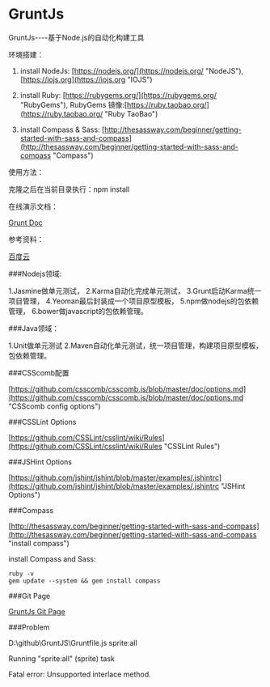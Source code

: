 GruntJs
=======

GruntJs----基于Node.js的自动化构建工具


环境搭建：

1. install NodeJs: [https://nodejs.org/](https://nodejs.org/ "NodeJS"), [https://iojs.org](https://iojs.org "IOJS")

2. install Ruby: [https://rubygems.org/](https://rubygems.org/ "RubyGems"), RubyGems 镜像:[https://ruby.taobao.org/](https://ruby.taobao.org/ "Ruby TaoBao")

3. install Compass & Sass: [http://thesassway.com/beginner/getting-started-with-sass-and-compass](http://thesassway.com/beginner/getting-started-with-sass-and-compass "Compass")


使用方法：

克隆之后在当前目录执行：npm install


在线演示文档：

[Grunt Doc](http://wkylin.github.io/assets/gruntjs/gruntjs.html "grunt doc")

参考资料：

[百度云](http://pan.baidu.com/s/1jGLqUiE "Grunt zip")


###Nodejs领域: 

1.Jasmine做单元测试，
2.Karma自动化完成单元测试，
3.Grunt启动Karma统一项目管理，
4.Yeoman最后封装成一个项目原型模板，
5.npm做nodejs的包依赖管理，
6.bower做javascript的包依赖管理。
    
###Java领域：

1.Unit做单元测试
2.Maven自动化单元测试，统一项目管理，构建项目原型模板，包依赖管理。


###CSScomb配置

[https://github.com/csscomb/csscomb.js/blob/master/doc/options.md](https://github.com/csscomb/csscomb.js/blob/master/doc/options.md "CSScomb config options")


###CSSLint Options

[https://github.com/CSSLint/csslint/wiki/Rules](https://github.com/CSSLint/csslint/wiki/Rules "CSSLint Rules")

###JSHint Options 

[https://github.com/jshint/jshint/blob/master/examples/.jshintrc](https://github.com/jshint/jshint/blob/master/examples/.jshintrc "JSHint Options")


###Compass 

[http://thesassway.com/beginner/getting-started-with-sass-and-compass](http://thesassway.com/beginner/getting-started-with-sass-and-compass "install compass")

install Compass and Sass:

    ruby -v 
    gem update --system && gem install compass
    


###Git Page

[GruntJs Git Page](http://wkylin.github.io/GruntJs "GruntJs")



###Problem

D:\github\GruntJS\Gruntfile.js sprite:all

Running "sprite:all" (sprite) task

Fatal error: Unsupported interlace method.

